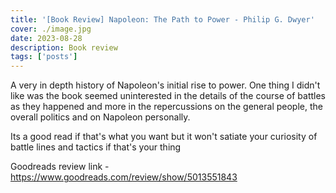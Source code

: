 ```yaml
---
title: '[Book Review] Napoleon: The Path to Power - Philip G. Dwyer'
cover: ./image.jpg
date: 2023-08-28
description: Book review
tags: ['posts']
---
```

A very in depth history of Napoleon's initial rise to power. One thing I didn't like was the book seemed uninterested in the details of the course of battles as they happened and more in the repercussions on the general people, the overall politics and on Napoleon personally.

Its a good read if that's what you want but it won't satiate your curiosity of battle lines and tactics if that's your thing

Goodreads review link - https://www.goodreads.com/review/show/5013551843